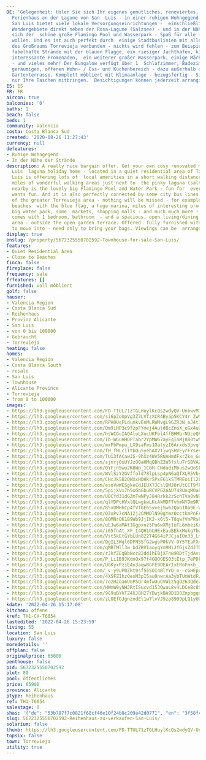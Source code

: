 ```yaml
---
DE: 'Gelegenheit: Holen Sie sich Ihr eigenes gemütliches, renoviertes, modernisiertes
  Ferienhaus an der Lagune von San  Luis - in einer ruhigen Wohngegend von Torrevieja.
  San Luis bietet viele lokale Versorgungseinrichtungen -  einschließlich der schönen
  Wandergebiete direkt neben der Rosa-Lagune (Salzsee) - und in der Nähe befindet
  sich der  schöne große Flamingo Pool und Wasserpark - Spaß für alle - die Spaß haben
  wollen. Und es ist auch perfekt durch  einige Stadtbuslinien mit allen anderen Teilen
  des Großraums Torrevieja verbunden - nichts wird fehlen - zum Beispiel  mehrere
  fabelhafte Strände mit der blauen Flagge, ein riesiger Jachthafen, kilometerlange
  interessante Promenaden,  ein weiterer großer Wasserpark, einige Märkte, Einkaufszentren
  - und vieles mehr! Der Bungalow verfügt über 1  Schlafzimmer, Badezimmer und einen
  geräumigen, offenen Wohn- / Ess- und Küchenbereich - dazu außerhalb die  offene
  Gartenterrasse. Komplett möbliert mit Klimaanlage - bezugsfertig - Sie müssen Sie
  nur Ihre Taschen mitbringen.  Besichtigungen können jederzeit arrangiert werden.'
ES: ES
FR: FR
aircon: true
balconies: '0'
baths: 1
beach: false
beds: 1
community: Valencia
costa: Costa Blanca Sud
created: '2020-08-26 11:27:43'
currency: null
defeatures:
- Ruhige Wohngegend
- In der Nähe der Strände
description: A really nice bargain offer. Get your own cosy renovated modernised San
  Luis  laguna holiday home - located in a quiet residential area of Torrevieja. San
  Luis is offering lots of  local amenities in a short walking distance - including
  miles of wonderful walking areas just next to  the pinky laguna (salt lake) - and
  nearby is the lovely big Flamingo Pool and Water Park - fun for  everybody - who
  wants fun. And it is also perfectly connected by some city bus lines with all other  parts
  of the greater Torrevieja area - nothing will be missed - for example several fabulous
  beaches  with the blue flag, a huge marina, miles of interesting promenades, another
  big water park, some  markets, shopping malls - and much much more ! The bungalow
  comes with 1 bedroom, bathroom  - and a spacious, open living/dining and kitchen
  area - outside the open garden terrace. Offered  fully furnished with A/C - ready
  to move into - need only to bring your bags. Viewings can be  arranged at any time.
display: true
enslug: /property/5672325550702592-Townhouse-for-sale-San-Luis/
features:
- Quiet Residential Area
- Close to Beaches
finca: false
fireplace: false
frequency: sale
frfeatures: []
furnished: voll möbliert
golf: false
hauser:
- Valencia Region
- Costa Blanca Sud
- Reihenhaus
- Provinz Alicante
- San Luis
- von 0 bis 100000
- Gebraucht
- Torrevieja
heating: false
homes:
- Valencia Region
- Costa Blanca South
- resale
- San Luis
- Townhouse
- Alicante Province
- Torrevieja
- from 0 to 100000
images:
- https://lh3.googleusercontent.com/FD-TTUL71zTGLHuylKcQs2wdyQV-UnbwvM7gSikTxq6LIm79Yae0e61p3MNuxLW05ytvHp26_tjquKe6WyKIp0MYobhanLMBm0Q=w640-rj-e30-l100
- https://lh3.googleusercontent.com/si6p2oUpVg3Z7LVTzXCR4Byap5KCY4r_ZwM6TqW8Y3Kxd6w4OnWlSs_3PNfQ7gO22FDAGeqPsTZFYmPPZH8aBGzqVoE_8zZq=w640-rj-e30-l100
- https://lh3.googleusercontent.com/RPH0UqFLdunkvEnMLRWMvgL9GZR3N_aJ4t3-CeXoHvPgtGH38oiw8UeUvOb0aNhVkchkG2wpJAgw0Fkqs0-XtVWypirNtkao=w640-rj-e30-l100
- https://lh3.googleusercontent.com/Qm9iHP3c9fzpFYmej4AutdBcZnoX_eGx4uGY6QgHP0O12ldzbmGd5n8-DmUQQeLMXPYJ5ZPha2Aj84tXzQzS2Flrvp_mf_1ziA=w640-rj-e30-l100
- https://lh3.googleusercontent.com/hsWCGuIAOAluLXucUKFbl4ffBHMbrNUceQRV9XNS8Xx_3WnTwrFOUijZWGhXNXAPD1v0aB38OxJO8wzGa5sZcMpWN62WWRwz=w640-rj-e30-l100
- https://lh3.googleusercontent.com/Ib-WGuHHOPTabr2YpMW67ayEqInMj880twNzNnmzyWn7R-vQNOulCmTpqbKriPz4tqpv7QnGMKrPs1zr2s7Lml_IO4EAHE8goGo=w640-rj-e30-l100
- https://lh3.googleusercontent.com/mxFbPmpu_LX9saFms1OatyzI6Arxds3pvqt91NZIzATV5LTZvDlQgM3VihK5c7MmTN15M4n5FHS5bBFjTHG2Rg1h96ar38ysFQ=w640-rj-e30-l100
- https://lh3.googleusercontent.com/fH_fNLciTtbQu5yehAXVTjwqSHVEyrFYseHuDXPTndKI8_Z4K0RBFCu9MFkVyWjP5PwDu_KXfEihLVGWoxyJkTp6_QqL1kJqrA=w640-rj-e30-l100
- https://lh3.googleusercontent.com/TUi3fACawJS-9hXz4Wv5RUAHmdFxrZke_GUoVSKV8HdZ9IpuNY5iFkcKxo5YsvG-_2tFmzCfe90DIWjr3BilCTCbX_eGo31sTQ=w640-rj-e30-l100
- https://lh3.googleusercontent.com/sjnrj0uUYJzOQaHMqQBhZ2W5fxlu7rSBVAZH3lKGfZRsZZaA7igSsTdGNwiHq9RMNJM2NxrEU2ziwKNkqKB9x9ENP6RipJZb4rE=w640-rj-e30-l100
- https://lh3.googleusercontent.com/0YFjn5wu2K8Wp_1C0H-CNdadiMbus2wQoSF2aXwMznD1nR5qJLGXYa3RP-1p0QZIOdiV0345ptwa9KAmS0r_y2EYn25Nz7Hp=w640-rj-e30-l100
- https://lh3.googleusercontent.com/WVlSzY2GVffold78lpLsp4pN6aQfXLR5VbytBm6SCAGPyUnImQbKm0r80KWJd1ymBau17gc6F379CdfbMn39p9jfHp2Ta2J7-Q=w640-rj-e30-l100
- https://lh3.googleusercontent.com/CHcJk5B2QWXxHDHkrSPxE61kSTMREoiIl2L1xLRDphzNRJF60GWe9ARrZTf1jsShkqCOmUlL091mN1eKVswK_G8MoxAuS8JzRA=w640-rj-e30-l100
- https://lh3.googleusercontent.com/esoVwWESgkeCdJEUX7JCslQMJ0rUtCCT9fPTklADmhBDNGCHUDsUbmUyFiNWt9iWOTRRL9yJjv7hlRXv0a4R-WI7_9BsCbOFdA=w640-rj-e30-l100
- https://lh3.googleusercontent.com/5pijXVx7h5oGbGbuBCVPG2AAU748UnqM0ah1yeebB06IySt25fKcgBOzotLlf7Bt_q3t13LVD2T8TsUh95AM1N8Yv_SPUMlDzA=w640-rj-e30-l100
- https://lh3.googleusercontent.com/U0CYd31dGZmTwNPyJ84Rzkk2zSchTVa0vN9V_GaILqHQx6Q8Z2Sk1zdfKQjtCb_nSpL14MLwHFqpmEg7fYC0zngQmHoh11Mo=w640-rj-e30-l100
- https://lh3.googleusercontent.com/qlYDPcHVxlQLwgkwLKcAkMDFTvhmNYDm9RTLY9HpU9lcq39_QJ4AOwLBdodAm9MNnaseAMn4ObwcIJgnVEDzgEa5jF1R58a3=w640-rj-e30-l100
- https://lh3.googleusercontent.com/85xUMHhCp4fVfbE65vvejSwbJQaG10a0E-WvTyuQSpT0pylwrhhmPFNJndyhTNDU0sFNawbSyz5hzMxggmThDnEmWGl_5coG=w640-rj-e30-l100
- https://lh3.googleusercontent.com/Q3xPv7cNA12j2CMMDlN90gYmz0cctkmPnFAKdoxNl9UuJFRlqmm6cxAH88LPBxbhzWSHuD3bTCYNq15kSsI2aZWu1Gm7QNez=w640-rj-e30-l100
- https://lh3.googleusercontent.com/8OMNrOK1B9Wb9JjIK2-x6t5-T8qwfVmPRsPWnbofiSXE0WEAY6Xzk0baN5dPOf76m7RHuA3WW4RHdOHwjQPQcPKNRFFrD5dgfQ=w640-rj-e30-l100
- https://lh3.googleusercontent.com/uEJw6aMAtIGgpxoz5Pa6wXMjIuTL6mbeiKrZ2ABQa7WHaJo1HbgcWC5mFngTlSmmnMPYGiGrzu_tunuh_IImcEc4Kv5k8v8B=w640-rj-e30-l100
- https://lh3.googleusercontent.com/i65fnAt_XF_I4QH1GLHExEauBEkkMukg7bwG47L4U-2Q-N7s86fnC74YVN0zTy1_7a08WLOrNfmQiolVqReKF_kIdz9lECYe-xQ=w640-rj-e30-l100
- https://lh3.googleusercontent.com/Vst5kEtGYbLUn822T4G64iPJCjaIOn33_Lmx3ScDtpjbj33lA3BfSxuSEoCsq4D45OiO5uQr54mddpiyiD05z8Z3HEIJVMz6Wg=w640-rj-e30-l100
- https://lh3.googleusercontent.com/QgIL3Wgl6DFN5SfG2wgoP0kVV-OY5YEaFX4uK-aGBmQseL7C405yTdS4BWTSVPGRiUSRpc9tA_1861vszwTxbsQScvTqejC0=w640-rj-e30-l100
- https://lh3.googleusercontent.com/qMBTMll3w_bdZBVIaoyqYm9MiJfGjsZdJTDDGkowlIXrSEzysUzKatj3iFCKjfQdEdCqnbjlXo0kG9FNp2XzIoBwbg0W300-Kg=w640-rj-e30-l100
- https://lh3.googleusercontent.com/rJkfZEqBbNcc82dd1hEBjXTnw9RDtTjdAvrPsNwsp7I2ihp2iQX2aXk5gnlD57PfR8ZtuSvHjqD0zgv08mYRER6oFY_GiD-zzg=w640-rj-e30-l100
- https://lh3.googleusercontent.com/P_Li1B9JKdnQx97f4GQOGESO3tEtp_7ePDkEmCGTpkAfmYWEGpGLhvNknYt7re-9gxuiBDyMN3me9KuvCUasOGlZa2YO9JVq4A=w640-rj-e30-l100
- https://lh3.googleusercontent.com/UGKyxPziE4u3aqw8GFE9OEArIxERoFmkb_J1yLk9rR-NtiQNzJsfLlCLYXnVrGE8VHzbRXxjvaNL2L9vOi_iH74rdTLb_a-mhA=w640-rj-e30-l100
- https://lh3.googleusercontent.com/_v-y9uP0Zkt0sf555OI4BlYYO_n--cGHEpo6i3nYztsTdNLl1Otr6ecHZXfCF2jsOr_aUhQvTcNmz8OmH40JwXxiZSLSBeku1mE=w640-rj-e30-l100
- https://lh3.googleusercontent.com/4XSFZIhzQesM3pI5au0nwrAa3ybTUmWtdFwsit7Sg4QTuK7qzxkBOUUq6i3niIzw-URd619KHwMvxz83EyatsqFGHJsN82fquGU=w640-rj-e30-l100
- https://lh3.googleusercontent.com/7ozH2oa6UGP5Qr4mfwUuGVWiz5gO263Qde21hfgwCoTq47EXnEUvhlvy5Sh8BJzrCTWg8OR9ZTfgF6xMIFvUOplq8VY9ZFkYrQ=w640-rj-e30-l100
- https://lh3.googleusercontent.com/HWmW9yNHJRtISucvd153QwaL8v4LDCeBc8SXSqmFkqsk2ZcNdVD-splJLIKgMSt739KWr446lBA9rKCSsL6rFp2q4VEmMDvrmw=w640-rj-e30-l100
- https://lh3.googleusercontent.com/9G9uBYkTZ4XJ8H27YBwjkBA9D1D8ZnpbgqowbsDjEHes3dmMO5lHXawraO7fQTjfcmof3asUPf7tCfV3esh2NrorqUNMyZxFyQ=w640-rj-e30-l100
- https://lh3.googleusercontent.com/zLOEfOJgnzndEl1w7lvVJ9zp8909pLQ1yUG9uoLo6aJqQLUckm5coOuYvSqteNNnXZgzNOlBCFPEBJR3iBoxOeMmCY0FBtR08g=w640-rj-e30-l100
kdate: '2022-04-26 15:17:08'
kitchen: offene
kref: TH1-CH-T6054
lastedited: '2022-04-26 15:23:59'
living: 55
location: San Luis
luxury: false
moredetails: ''
offplan: false
originalprice: 63000
penthouse: false
pid: 5672325550702592
plot: 80
pool: öffentliches
price: 65900
province: Alicante
ptype: Reihenhaus
ref: TH1-T6054
salestage: 0
shas: '{"de": "53b787f7c0821f68cf46e10f24b8c209a42d0771", "en": "3f58f45b7021a3fdd764bb354a8eb891697ba406"}'
slug: 5672325550702592-Reihenhaus-zu-verkaufen-San-Luis/
solarium: false
thumb: https://lh3.googleusercontent.com/FD-TTUL71zTGLHuylKcQs2wdyQV-UnbwvM7gSikTxq6LIm79Yae0e61p3MNuxLW05ytvHp26_tjquKe6WyKIp0MYobhanLMBm0Q=w400-h240-n-rj-e30-l100
topsix: false
town: Torrevieja
utility: true
---
```

